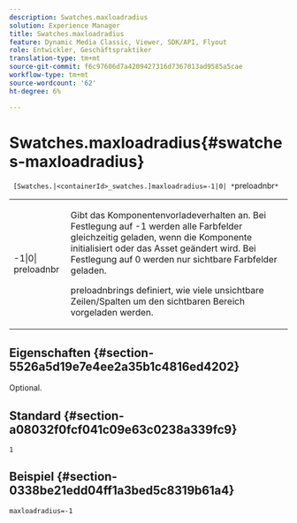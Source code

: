 ```yaml
---
description: Swatches.maxloadradius
solution: Experience Manager
title: Swatches.maxloadradius
feature: Dynamic Media Classic, Viewer, SDK/API, Flyout
role: Entwickler, Geschäftspraktiker
translation-type: tm+mt
source-git-commit: f6c97606d7a4209427316d7367013ad9585a5cae
workflow-type: tm+mt
source-wordcount: '62'
ht-degree: 6%

---
```



# Swatches.maxloadradius{#swatches-maxloadradius}

` [Swatches.|<containerId>_swatches.]maxloadradius=-1|0| *`preloadnbr`*`

<table id="table_4A27394B6B4347D69CAC5A59EE0FBC6F"> 
 <tbody> 
  <tr> 
   <td colname="col1"> <p><span class="codeph"> -1|0|<span class="varname"> preloadnbr</span></span> </p> </td> 
   <td colname="col2"> <p> Gibt das Komponentenvorladeverhalten an. Bei Festlegung auf <span class="codeph"> -1</span> werden alle Farbfelder gleichzeitig geladen, wenn die Komponente initialisiert oder das Asset geändert wird. Bei Festlegung auf <span class="codeph"> 0</span> werden nur sichtbare Farbfelder geladen. </p> <p><span class="codeph"> <span class="varname"> </span></span> preloadnbrings definiert, wie viele unsichtbare Zeilen/Spalten um den sichtbaren Bereich vorgeladen werden. </p> </td> 
  </tr> 
 </tbody> 
</table>

## Eigenschaften {#section-5526a5d19e7e4ee2a35b1c4816ed4202}

Optional.

## Standard {#section-a08032f0fcf041c09e63c0238a339fc9}

`1`

## Beispiel {#section-0338be21edd04ff1a3bed5c8319b61a4}

`maxloadradius=-1`
